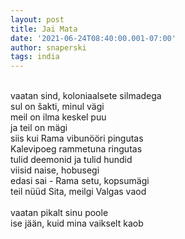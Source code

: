 ```yaml
---
layout: post
title: Jai Mata
date: '2021-06-24T08:40:00.001-07:00'
author: snaperski
tags: india
---
```

<br/>
vaatan sind, koloniaalsete silmadega<br/>
sul on šakti, minul vägi<br/> 
meil on ilma keskel puu<br/> 
ja teil on mägi<br/>
siis kui Rama vibunööri pingutas<br/>
Kalevipoeg rammetuna ringutas<br/>
tulid deemonid ja tulid hundid<br/>
viisid naise, hobusegi<br/>
edasi sai - Rama setu, kopsumägi<br/>
teil nüüd Sita, meilgi Valgas vaod<br/>
<br/>
vaatan pikalt sinu poole<br/>
ise jään, kuid mina vaikselt kaob<br/>
